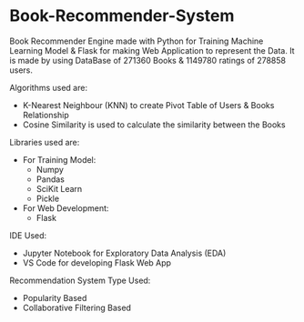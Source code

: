 # Book-Recommender-System

Book Recommender Engine made with Python for Training Machine Learning Model & Flask for making Web Application to represent the Data.
It is made by using DataBase of 271360 Books & 1149780 ratings of 278858 users.

Algorithms used are:
* K-Nearest Neighbour (KNN) to create Pivot Table of Users & Books Relationship
* Cosine Similarity is used to calculate the similarity between the Books

Libraries used are:
* For Training Model:
  * Numpy
  * Pandas
  * SciKit Learn
  * Pickle
* For Web Development:
  * Flask

IDE Used:
 * Jupyter Notebook for Exploratory Data Analysis (EDA)
 * VS Code for developing Flask Web App

Recommendation System Type Used:
* Popularity Based
* Collaborative Filtering Based

